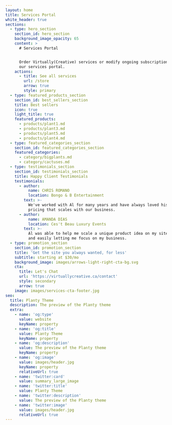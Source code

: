 ```yaml
---
layout: home
title: Services Portal
white_header: true
sections:
  - type: hero_section
    section_id: hero_section
    background_image_opacity: 65
    content: >
      # Services Portal


      Order Virtually(Creative) services or modify ongoing subscriptions using
      our services portal.
    actions:
      - title: See all services
        url: /store
        arrow: true
        style: primary
  - type: featured_products_section
    section_id: best_sellers_section
    title: Best sellers
    icon: true
    light_title: true
    featured_products:
      - products/plant1.md
      - products/plant3.md
      - products/plant5.md
      - products/plant4.md
  - type: featured_categories_section
    section_id: featured_categories_section
    featured_categories:
      - category/bigplants.md
      - category/cactuses.md
  - type: testimonials_section
    section_id: testimonials_section
    title: Happy Client Testimonials
    testimonials:
      - author:
          name: CHRIS ROMANO
          location: Bongo & B Entertainment
        text: >-
          We've worked with Al for many years and have always loved his fair
          pricing that scales with our business.
      - author:
          name: AMANDA DIAS
          location: Ces't Beau Luxury Events
        text: >-
          Al was able to help me scale a unique product idea on my site quickly
          and easily letting me focus on my business.
  - type: promotion_section
    section_id: promotion_section
    title: 'Get the site you always wanted, for less'
    subtitle: starting at $30/mo
    background_image: images/arrows-light-right-cta-bg.svg
    cta:
      title: Let's Chat
      url: 'https://virtuallycreative.ca/contact'
      style: secondary
      arrow: true
    image: images/services-cta-footer.jpg
seo:
  title: Planty Theme
  description: The preview of the Planty theme
  extra:
    - name: 'og:type'
      value: website
      keyName: property
    - name: 'og:title'
      value: Planty Theme
      keyName: property
    - name: 'og:description'
      value: The preview of the Planty theme
      keyName: property
    - name: 'og:image'
      value: images/header.jpg
      keyName: property
      relativeUrl: true
    - name: 'twitter:card'
      value: summary_large_image
    - name: 'twitter:title'
      value: Planty Theme
    - name: 'twitter:description'
      value: The preview of the Planty theme
    - name: 'twitter:image'
      value: images/header.jpg
      relativeUrl: true
---
```

